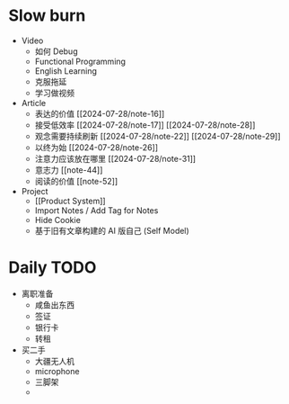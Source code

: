 # Slow burn
- Video
  - 如何 Debug
  - Functional Programming
  - English Learning
  - 克服拖延
  - 学习做视频
- Article
  - 表达的价值 [[2024-07-28/note-16]]
  - 接受低效率 [[2024-07-28/note-17]] [[2024-07-28/note-28]]
  - 观念需要持续刷新 [[2024-07-28/note-22]] [[2024-07-28/note-29]]
  - 以终为始 [[2024-07-28/note-26]]
  - 注意力应该放在哪里 [[2024-07-28/note-31]]
  - 意志力 [[note-44]]
  - 阅读的价值 [[note-52]]
- Project
  - [[Product System]]
  - Import Notes / Add Tag for Notes
  - Hide Cookie
  - 基于旧有文章构建的 AI 版自己 (Self Model)

# Daily TODO
- 离职准备
  - 咸鱼出东西
  - 签证
  - 银行卡
  - 转租
- 买二手
  - 大疆无人机
  - microphone
  - 三脚架
  - 